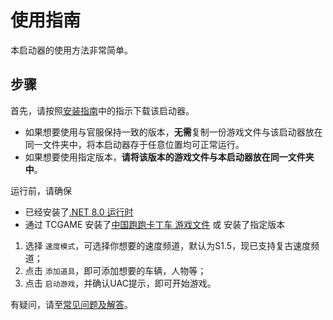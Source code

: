# 使用指南

本启动器的使用方法非常简单。

## 步骤

首先，请按照[安装指南](./installation.md)中的指示下载该启动器。

- 如果想要使用与官服保持一致的版本，**无需**复制一份游戏文件与该启动器放在同一文件夹中，将本启动器存于任意位置均可正常运行。
- 如果想要使用指定版本，**请将该版本的游戏文件与本启动器放在同一文件夹中**。

运行前，请确保

- 已经安装了[.NET 8.0 运行时](https://dotnet.microsoft.com/download/dotnet/8.0 ".Net 8.0 Runtime")
- 通过 TCGAME 安装了[中国跑跑卡丁车 游戏文件](https://popkart.tiancity.com/homepage/v3/ "KartRider CN") 或 安装了指定版本

1. 选择 `速度模式`，可选择你想要的速度频道，默认为S1.5，现已支持复古速度频道；
2. 点击 `添加道具`，即可添加想要的车辆，人物等；
3. 点击 `启动游戏`，并确认UAC提示，即可开始游戏。

有疑问，请至[常见问题及解答](./FAQ.md "FAQ")。
